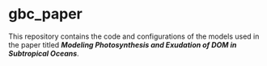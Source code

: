 # gbc_paper
This repository contains the code and configurations of the models used in the paper titled ***Modeling Photosynthesis and Exudation of DOM in Subtropical Oceans***.

